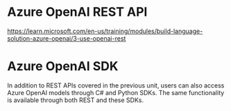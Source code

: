 
# Azure OpenAI REST API

https://learn.microsoft.com/en-us/training/modules/build-language-solution-azure-openai/3-use-openai-rest

# Azure OpenAI SDK

In addition to REST APIs covered in the previous unit, users can also access Azure OpenAI models through C# and Python SDKs. The same functionality is available through both REST and these SDKs.